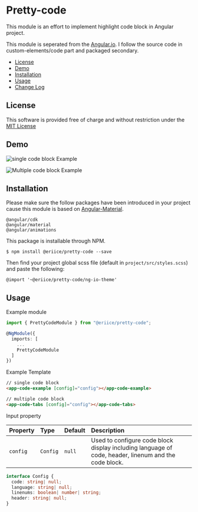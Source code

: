 # Pretty-code

This module is an effort to implement highlight code block in Angular project.

This module is seperated from the [Angular.io](https://angular.io/). I follow the source code in custom-elements/code part and packaged secondary. 

  * [License](#license)
  * [Demo](#demo)
  * [Installation](#installation)
  * [Usage](#usage)
  * [Change Log](CHANGELOG.md)

## License

This software is provided free of charge and without restriction under the [MIT License](LICENSE.md)

## Demo

![single code block Example](http://img.eriice.com/github-pretty-code-fig02.png)

![Multiple code block Example](http://img.eriice.com/github-pretty-code-fig01.gif)
## Installation

Please make sure the follow packages have been introduced in your project cause this module is based on [Angular-Material](https://material.angular.io/guide/getting-started).

```
@angular/cdk
@angular/material
@angular/animations
```

This package is installable through NPM.

```
$ npm install @eriice/pretty-code --save
```

Then find your project global scss file (default in `project/src/styles.scss`) and paste the following:

```
@import '~@eriice/pretty-code/ng-io-theme'
```


## Usage

Example module

```typescript
import { PrettyCodeModule } from "@eriice/pretty-code";

@NgModule({
  imports: [
    ...
    PrettyCodeModule
  ]
})
```

Example Template
```html
// single code block
<app-code-example [config]="config"></app-code-example>

// multiple code block
<app-code-tabs [config]="config"></app-code-tabs>
```

Input property

| Property              | Type       | Default  | Description |
| :-------------------- | :--------- | :------- | :---------- |
| `config` | `Config` | `null` | Used to configure code block display including language of code, header, linenum and the code block. |

```typescript
interface Config {
  code: string| null;
  language: string| null;
  linenums: boolean| number| string;
  header: string| null;
}
```
